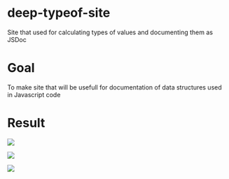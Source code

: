 # deep-typeof-site
Site that used for calculating types of values and documenting them as JSDoc

# Goal
To make site that will be usefull for documentation of data structures used in Javascript code

# Result

<img src="https://image.ibb.co/me5zme/img1.png"></img>

<img src="https://image.ibb.co/cHm5Re/img2.png"></img>

<img src="https://image.ibb.co/gLpQRe/img3.png"></img>
